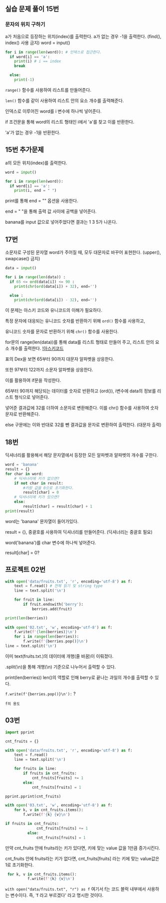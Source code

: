 ## 실습 문제 풀이 15번

### 문자의 위치 구하기
a가 처음으로 등장하는 위치(index)를 출력한다. a가 없는 경우 -1을 출력한다. (find(), index() 사용 금지)
word = input()

```python
for i in range(len(word)): # 인덱스로 접근한다. 
  if word[i] == 'a':
    print(i) # i == index
    break

  else:
    print(-1)
```
`range()` 함수를 사용하여 리스트를 만들어준다. 

`len()` 함수를 같이 사용하여 리스트 안의 요소 개수를 출력해준다. 

인덱스로 이루어진 word를 i 변수에 하나씩 넣어준다. 

if 조건문을 통해 word의 리스트 형태인 i에서 'a'를 찾고 이를 반환한다. 

'a'가 없는 경우 -1을 반환한다. 

 

## 15번 추가문제

a의 모든 위치(index)를 출력한다. 

```python
word = input()

for i in range(len(word)):
  if word[i] == 'a':
    print(i, end = " ")
```
print를 통해 end = "" 옵션을 사용한다. 

end = " "을 통해 출력 값 사이에 공백을 넣어준다.  

banana를 input 값으로 넣어주었다면 결과는 1 3 5가 나온다. 



## 17번
소문자로 구성된 문자열 word가 주어질 때, 모두 대문자로 바꾸어 표현한다. 
(upper(), swapcase() 금지)

```python
data = input()

for i in range(len(data)) :
  if 65 <= ord(data[i]) <= 90 :
    print(chr(ord(data[i]) + 32), end='')

  else :
    print(chr(ord(data[i]) - 32), end='')
```
이 문제는 아스키 코드와 유니코드의 이해가 필요하다. 

특정 문자에 대응되는 유니코드 숫자를 반환하기 위해 `ord()` 함수를 사용하고, 

유니코드 숫자를 문자로 반환하기 위해 `chr()` 함수를 사용한다. 

for문의 range(len(data))를 통해 data를 리스트 형태로 만들어 주고, 리스트 안의 요소 개수를 출력한다. 
[!아스키코드](./%EC%8B%A4%EC%8A%B5%20%EC%98%A4%EB%8B%B5%20%EA%B8%B0%EB%A1%9D.assets/%EC%95%84%EC%8A%A4%ED%82%A4%EC%BD%94%EB%93%9C.png)

표의 Dex을 보면 65부터 90까지 대문자 알파벳을 상응한다. 

또한 97부터 122까지 소문자 알파벳을 상응한다. 

이를 활용하여 if문을 작성한다. 

65부터 90까지 해당되는 데이터를 숫자로 반환하고 (ord()), i변수에 data의 정보를 리스트 형식으로 넣어준다. 

넣어준 결과값에 32를 더하여 소문자로 변환해준다. 이를 chr() 함수를 사용하여 숫자 문자로 반환해준다. 

 

else 구문에는 이와 반대로 32를 뺀 결과값을 문자로 변환하여 출력한다. (대문자 출력)

 

## 18번
딕셔너리를 활용해서 해당 문자열에서 등장한 모든 알파벳과 알파벳의 개수를 구한다.

```python
word = 'banana'
result = {}
for char in word:
    # 딕셔너리에 키가 없으면?
    if not char in result: 
        #키랑 값을 0으로 초기화한다. 
        result[char] = 0
    # 딕셔너리에 키가 있으면?
    else:
        result[char] = result[char] + 1
print(result)
```
word는 'banana' 문자열이 들어가있다. 

result = {}, 중괄호를 사용하여 딕셔너리를 만들어준다. (딕셔너리는 중괄호 필요)

word('banana')를 char 변수에 하나씩 넣어준다. 

result[char] = 0?


## 프로젝트 02번
```python
with open('data/fruits.txt', 'r', encoding='utf-8') as f:
    text = f.read() # 전체 읽기 및 string type
    line = text.split('\n')

    for fruit in line:
        if fruit.endswith('berry'):
            berries.add(fruit)

print(len(berries))
        
with open('02.txt', 'w', encoding='utf-8') as f:
    f.write(f'{len(berries)}\n')
    for i in range(len(berries)):
        f.write(f'{berries.pop()}\n')
line = text.split('\n')
```
이미 text(fruits.txt.)의 데이터에 개행(줄 바꿈)이 이뤄졌다. 

.split(\n)을 통해 개행(\n) 기준으로 나누어서 출력할 수 있다.

print(len(berries))
len()의 역할로 인해 berry로 끝나는 과일의 개수를 출력할 수 있다. 

`f.write(f'{berries.pop()}\n'):`
?

`f의 용도`

 
## 03번

```python
import pprint

cnt_fruits = {}

with open('data/fruits.txt', 'r', encoding='utf-8') as f:
    text = f.read() 
    line = text.split('\n')

    for fruits in line:
        if fruits in cnt_fruits:
            cnt_fruits[fruits] += 1    
        else:
            cnt_fruits[fruits] = 1

pprint.pprint(cnt_fruits)

with open('03.txt', 'w', encoding='utf-8') as f:
    for k, v in cnt_fruits.items():
        f.write(f'{k} {v}\n')
```

```python
if fruits in cnt_fruits:
              cnt_fruits[fruits] += 1
          else:
              cnt_fruits[fruits] = 1
```
만약 cnt_fruits 안에 fruits라는 키가 있다면,
키에 맞는 value 값을 1만큼 증가시킨다.

cnt_fruits 안에 fruits라는 키가 없다면,
cnt_fruits[fruits] 라는 키에 맞는 value값은 1로 초기화한다. 

```python
 for k, v in cnt_fruits.items():
          f.write(f'{k} {v}\n')
 ```

`with open("data/fruits.txt", "r") as f`
여기서 f는 코드 블럭 내부에서 사용하는 변수이다.
즉, 'f 라고 부르겠다' 라고 명시한 것이다. 